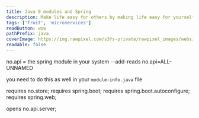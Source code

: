 ```yaml
---
title: Java 9 modules and Spring
description: Make life easy for others by making life easy for yourself
tags: ['fruit', 'microservices']
readButton: wow
pathPrefix: java
coverImage: https://img.rawpixel.com/s3fs-private/rawpixel_images/website_content/pd158-07-nap.jpg?w=1000&dpr=1&fit=default&crop=default&q=65&vib=3&con=3&usm=15&bg=F4F4F3&ixlib=js-2.2.1&s=472b45eb468b2a6b704de93b4a06f051
readable: false
---
```


no.api = the spring module in your system
--add-reads no.api=ALL-UNNAMED


you need to do this as well in your `module-info.java` file

requires no.store;
requires spring.boot;
requires spring.boot.autoconfigure;
requires spring.web;

opens no.api.server;